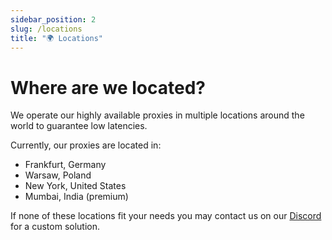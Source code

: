 ```yaml
---
sidebar_position: 2
slug: /locations
title: "🌍 Locations"
---
```


# Where are we located?

We operate our highly available proxies in multiple locations around the world to
guarantee low latencies.

Currently, our proxies are located in:
- Frankfurt, Germany
- Warsaw, Poland
- New York, United States
- Mumbai, India (premium)

If none of these locations fit your needs you may contact us on our [Discord](https://discord.neoprotect.net) for a custom solution.